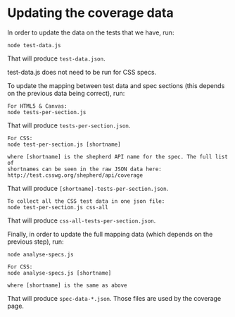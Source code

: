 
# Updating the coverage data

In order to update the data on the tests that we have, run:

    node test-data.js

That will produce `test-data.json`.

test-data.js does not need to be run for CSS specs.

To update the mapping between test data and spec sections (this depends on
the previous data being correct), run:

    For HTML5 & Canvas:
    node tests-per-section.js

That will produce `tests-per-section.json`.

    For CSS:
    node test-per-section.js [shortname]

    where [shortname] is the shepherd API name for the spec. The full list of
    shortnames can be seen in the raw JSON data here:
    http://test.csswg.org/shepherd/api/coverage

That will produce `[shortname]-tests-per-section.json`.

    To collect all the CSS test data in one json file:
    node test-per-section.js css-all

That will produce `css-all-tests-per-section.json`.


Finally, in order to update the full mapping data (which depends on the previous
step), run:

    node analyse-specs.js

    For CSS:
    node analyse-specs.js [shortname]

    where [shortname] is the same as above

That will produce `spec-data-*.json`. Those files are used by the coverage page.

